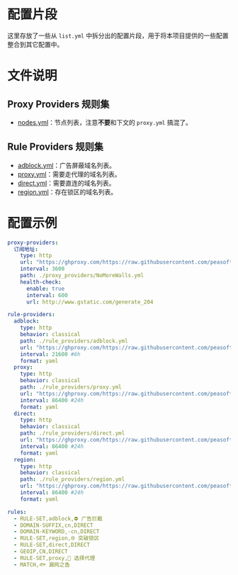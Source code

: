 # 配置片段

这里存放了一些从 `list.yml` 中拆分出的配置片段，用于将本项目提供的一些配置整合到其它配置中。

# 文件说明

## Proxy Providers 规则集

- [nodes.yml](./nodes.yml)：节点列表，注意**不要**和下文的 `proxy.yml` 搞混了。

## Rule Providers 规则集

- [adblock.yml](./adblock.yml)：广告屏蔽域名列表。
- [proxy.yml](./proxy.yml)：需要走代理的域名列表。
- [direct.yml](./direct.yml)：需要直连的域名列表。
- [region.yml](./region.yml)：存在锁区的域名列表。

# 配置示例

```yaml
proxy-providers:
  订阅地址:
    type: http
    url: "https://ghproxy.com/https://raw.githubusercontent.com/peasoft/NoMoreWalls/master/snippets/nodes.yml"
    interval: 3600
    path: ./proxy_providers/NoMoreWalls.yml
    health-check:
      enable: true
      interval: 600
      url: http://www.gstatic.com/generate_204

rule-providers:
  adblock:
    type: http
    behavior: classical
    path: ./rule_providers/adblock.yml
    url: "https://ghproxy.com/https://raw.githubusercontent.com/peasoft/NoMoreWalls/master/snippets/adblock.yml"
    interval: 21600 #6h
    format: yaml
  proxy:
    type: http
    behavior: classical
    path: ./rule_providers/proxy.yml
    url: "https://ghproxy.com/https://raw.githubusercontent.com/peasoft/NoMoreWalls/master/snippets/proxy.yml"
    interval: 86400 #24h
    format: yaml
  direct:
    type: http
    behavior: classical
    path: ./rule_providers/direct.yml
    url: "https://ghproxy.com/https://raw.githubusercontent.com/peasoft/NoMoreWalls/master/snippets/direct.yml"
    interval: 86400 #24h
    format: yaml
  region:
    type: http
    behavior: classical
    path: ./rule_providers/region.yml
    url: "https://ghproxy.com/https://raw.githubusercontent.com/peasoft/NoMoreWalls/master/snippets/region.yml"
    interval: 86400 #24h
    format: yaml

rules:
  - RULE-SET,adblock,⛔ 广告拦截
  - DOMAIN-SUFFIX,cn,DIRECT
  - DOMAIN-KEYWORD,-cn,DIRECT
  - RULE-SET,region,🌐 突破锁区
  - RULE-SET,direct,DIRECT
  - GEOIP,CN,DIRECT
  - RULE-SET,proxy,🚀 选择代理
  - MATCH,🐟 漏网之鱼
```
